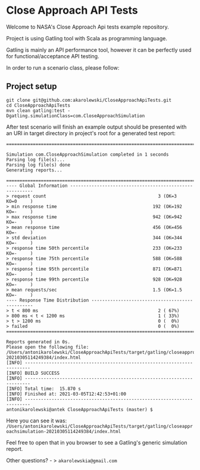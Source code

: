 # Close Approach API Tests

Welcome to NASA's Close Approach Api tests example repository.

Project is using Gatling tool with Scala as programming language.

Gatling is mainly an API performance tool, however it can be perfectly used 
for functional/acceptance API testing.

In order to run a scenario class, please follow:

## Project setup

```
git clone git@github.com:akarolewski/CloseApproachApiTests.git
cd CloseApproachApiTests
mvn clean gatling:test -Dgatling.simulationClass=com.CloseApproachSimulation
```

After test scenario will finish an example output should be presented with an URI
in target directory in project's root for a generated test report:

```
================================================================================

Simulation com.CloseApproachSimulation completed in 1 seconds
Parsing log file(s)...
Parsing log file(s) done
Generating reports...

================================================================================
---- Global Information --------------------------------------------------------
> request count                                          3 (OK=3      KO=0     )
> min response time                                    192 (OK=192    KO=-     )
> max response time                                    942 (OK=942    KO=-     )
> mean response time                                   456 (OK=456    KO=-     )
> std deviation                                        344 (OK=344    KO=-     )
> response time 50th percentile                        233 (OK=233    KO=-     )
> response time 75th percentile                        588 (OK=588    KO=-     )
> response time 95th percentile                        871 (OK=871    KO=-     )
> response time 99th percentile                        928 (OK=928    KO=-     )
> mean requests/sec                                    1.5 (OK=1.5    KO=-     )
---- Response Time Distribution ------------------------------------------------
> t < 800 ms                                             2 ( 67%)
> 800 ms < t < 1200 ms                                   1 ( 33%)
> t > 1200 ms                                            0 (  0%)
> failed                                                 0 (  0%)
================================================================================

Reports generated in 0s.
Please open the following file: /Users/antonikarolewski/CloseApproachApiTests/target/gatling/closeapproachsimulation-20210305114249384/index.html
[INFO] ------------------------------------------------------------------------
[INFO] BUILD SUCCESS
[INFO] ------------------------------------------------------------------------
[INFO] Total time:  15.870 s
[INFO] Finished at: 2021-03-05T12:42:53+01:00
[INFO] ------------------------------------------------------------------------
antonikarolewski@antek CloseApproachApiTests (master) $
```

Here you can see it was: `/Users/antonikarolewski/CloseApproachApiTests/target/gatling/closeapproachsimulation-20210305114249384/index.html`

Feel free to open that in you browser to see a Gatling's generic simulation report.

Other questions? - > `akarolewskia@gmail.com`